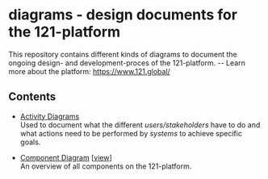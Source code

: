 diagrams - design documents for the 121-platform
================================================

This repository contains different kinds of diagrams to document the ongoing design- and development-proces of the 121-platform. -- Learn more about the platform: https://www.121.global/

## Contents

- [Activity Diagrams](./Activity%20Diagrams/Activity%20Diagrams.md)  
  Used to document what the different *users/stakeholders* have to do and what actions need to be performed by *systems* to achieve specific goals.

- [Component Diagram](./Component_Diagram.xml) [[view](https://www.draw.io/?lightbox=1&layers=1#Uhttps%3A%2F%2Fgithub.com%2Fglobal-121%2Fdiagrams%2Fraw%2Fmaster%2FComponent_Diagram.xml)]  
  An overview of all components on the 121-platform.

